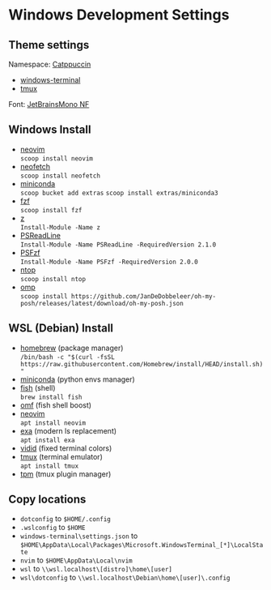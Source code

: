 # Windows Development Settings

## Theme settings

Namespace: [Catppuccin](https://github.com/catppuccin/catppuccin)

- [windows-terminal](https://github.com/catppuccin/windows-terminal)
- [tmux](https://github.com/catppuccin/tmux)

Font: [JetBrainsMono NF](https://github.com/ryanoasis/nerd-fonts/releases/download/v2.1.0/JetBrainsMono.zip)

## Windows Install

- [neovim](https://github.com/neovim/neovim/wiki/Installing-Neovim) \
    `scoop install neovim`
- [neofetch](https://github.com/dylanaraps/neofetch) \
    `scoop install neofetch`
- [miniconda](https://docs.conda.io/en/latest/miniconda.html#windows-installers) \
    `scoop bucket add extras`
    `scoop install extras/miniconda3`
- [fzf](https://github.com/junegunn/fzf) \
    `scoop install fzf`
- [z](https://www.powershellgallery.com/packages/z/1.1.13) \
    `Install-Module -Name z`
- [PSReadLine](https://www.powershellgallery.com/packages/PSReadLine/2.1.0) \
    `Install-Module -Name PSReadLine -RequiredVersion 2.1.0`
- [PSFzf](https://www.powershellgallery.com/packages/PSFzf/2.0.0) \
    `Install-Module -Name PSFzf -RequiredVersion 2.0.0`
- [ntop](https://github.com/gsass1/NTop) \
    `scoop install ntop`
- [omp](https://ohmyposh.dev/docs/installation/windows) \
    `scoop install https://github.com/JanDeDobbeleer/oh-my-posh/releases/latest/download/oh-my-posh.json`

## WSL (Debian) Install

- [homebrew](https://brew.sh/) (package manager) \
    `/bin/bash -c "$(curl -fsSL https://raw.githubusercontent.com/Homebrew/install/HEAD/install.sh)"`
- [miniconda](https://docs.conda.io/en/latest/miniconda.html#linux-installers) (python envs manager)
- [fish](https://fishshell.com/) (shell) \
    `brew install fish`
- [omf](https://github.com/oh-my-fish/oh-my-fish) (fish shell boost)
- [neovim](https://github.com/neovim/neovim/wiki/Installing-Neovim) \
    `apt install neovim`
- [exa](https://the.exa.website/#installation) (modern ls replacement) \
    `apt install exa`
- [vidid](https://github.com/sharkdp/vivid) (fixed terminal colors)
- [tmux](https://github.com/tmux/tmux/wiki) (terminal emulator) \
    `apt install tmux`
- [tpm](https://github.com/tmux-plugins/tpm) (tmux plugin manager)

## Copy locations

- `dotconfig` to `$HOME/.config`
- `.wslconfig` to `$HOME`
- `windows-terminal\settings.json` to `$HOME\AppData\Local\Packages\Microsoft.WindowsTerminal_[*]\LocalState`
- `nvim` to  `$HOME\AppData\Local\nvim`
- `wsl` to `\\wsl.localhost\[distro]\home\[user]`
- `wsl\dotconfig` to `\\wsl.localhost\Debian\home\[user]\.config`
